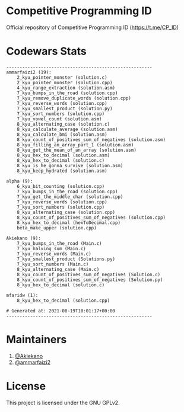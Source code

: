 # Competitive Programming ID
Official repository of Competitive Programming ID (https://t.me/CP_ID)

# Codewars Stats
```
-------------------------------------------------------
ammarfaizi2 (19):
	2_kyu_pointer_monster (solution.c)
	2_kyu_pointer_monster (solution.cpp)
	4_kyu_range_extraction (solution.asm)
	7_kyu_bumps_in_the_road (solution.cpp)
	7_kyu_remove_duplicate_words (solution.cpp)
	7_kyu_reverse_words (solution.cpp)
	7_kyu_smallest_product (solution.py)
	7_kyu_sort_numbers (solution.cpp)
	7_kyu_vowel_count (solution.asm)
	8_kyu_alternating_case (solution.c)
	8_kyu_calculate_average (solution.asm)
	8_kyu_calculate_bmi (solution.asm)
	8_kyu_count_of_positives_sum_of_negatives (solution.asm)
	8_kyu_filling_an_array_part_1 (solution.asm)
	8_kyu_get_the_mean_of_an_array (solution.asm)
	8_kyu_hex_to_decimal (solution.asm)
	8_kyu_hex_to_decimal (solution.c)
	8_kyu_is_he_gonna_survive (solution.asm)
	8_kyu_keep_hydrated (solution.asm)

alpha (9):
	6_kyu_bit_counting (solution.cpp)
	7_kyu_bumps_in_the_road (solution.cpp)
	7_kyu_get_the_middle_char (solution.cpp)
	7_kyu_reverse_words (solution.cpp)
	7_kyu_sort_numbers (solution.cpp)
	8_kyu_alternating_case (solution.cpp)
	8_kyu_count_of_positives_sum_of_negatives (solution.cpp)
	8_kyu_hex_to_decimal (hexToDecimal.cpp)
	beta_make_upper (solution.cpp)

Akiekano (9):
	7_kyu_bumps_in_the_road (Main.c)
	7_kyu_halving_sum (Main.c)
	7_kyu_reverse_words (Main.c)
	7_kyu_smallest_product (Solutions.py)
	7_kyu_sort_numbers (Main.c)
	8_kyu_alternating_case (Main.c)
	8_kyu_count_of_positives_sum_of_negatives (Solution.c)
	8_kyu_count_of_positives_sum_of_negatives (Solution.py)
	8_kyu_hex_to_decimal (solution.c)

mfaridw (1):
	8_kyu_hex_to_decimal (solution.cpp)

# Generated at: 2021-08-19T10:01:17+00:00
-------------------------------------------------------
```

# Maintainers
1. <a href="https://github.com/akiekano">@Akiekano</a>
2. <a href="https://github.com/ammarfaizi2">@ammarfaizi2</a>

# License
This project is licensed under the GNU GPLv2.
